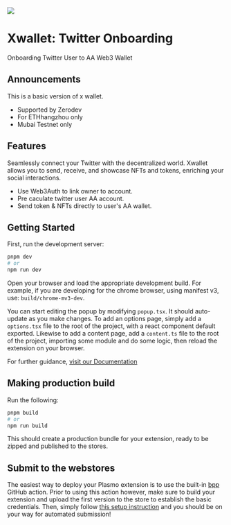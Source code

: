 <img src="src/assets/img/icon-github.png" />

# Xwallet: Twitter Onboarding 

Onboarding Twitter User to AA Web3 Wallet

## Announcements

This is a basic version of x wallet.

- Supported by Zerodev  
- For ETHhangzhou only
- Mubai Testnet only

## Features

Seamlessly connect your Twitter with the decentralized world. Xwallet allows you to send, receive, and showcase NFTs and tokens, enriching your social interactions.

- Use Web3Auth to link owner to account.
- Pre caculate twitter user AA account.
- Send token & NFTs directly to user's AA wallet.

## Getting Started

First, run the development server:

```bash
pnpm dev
# or
npm run dev
```

Open your browser and load the appropriate development build. For example, if you are developing for the chrome browser, using manifest v3, use: `build/chrome-mv3-dev`.

You can start editing the popup by modifying `popup.tsx`. It should auto-update as you make changes. To add an options page, simply add a `options.tsx` file to the root of the project, with a react component default exported. Likewise to add a content page, add a `content.ts` file to the root of the project, importing some module and do some logic, then reload the extension on your browser.

For further guidance, [visit our Documentation](https://docs.plasmo.com/)

## Making production build

Run the following:

```bash
pnpm build
# or
npm run build
```

This should create a production bundle for your extension, ready to be zipped and published to the stores.

## Submit to the webstores

The easiest way to deploy your Plasmo extension is to use the built-in [bpp](https://bpp.browser.market) GitHub action. Prior to using this action however, make sure to build your extension and upload the first version to the store to establish the basic credentials. Then, simply follow [this setup instruction](https://docs.plasmo.com/framework/workflows/submit) and you should be on your way for automated submission!
